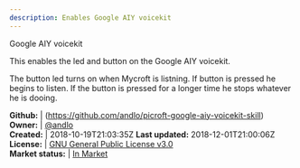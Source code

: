 ```yaml
---
description: Enables Google AIY voicekit
---
```

Google AIY voicekit

This enables the led and button on the Google AIY voicekit.

The button led turns on when Mycroft is listning. If button is pressed he begins to listen. If the button is pressed for a longer time he stops whatever he is dooing.

**Github:** | (https://github.com/andlo/picroft-google-aiy-voicekit-skill)  
**Owner:** | [@andlo](https://github.com/andlo)  
**Created:** | 2018-10-19T21:03:35Z  **Last updated:** 2018-12-01T21:00:06Z  
**License:** | [GNU General Public License v3.0](https://api.github.com/licenses/gpl-3.0)  
**Market status:** | [In Market](https://market.mycroft.ai/skill/picroft-google-aiy-voicekit)  
  
